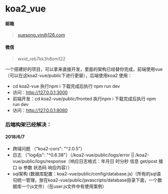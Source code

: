 # koa2_vue

#### 邮箱
> xuesong_yin@126.com
#### 微信
> wxid_reb7kk3h8om122

一个搭建好的项目，可以拿来直接开发，里面的架构已经替你完成，前端使用vue（可以在这koa2-vue/public下进行更替），后端使用koa2
使用：
* cd koa2-vue  执行npm i 下载完成后执行 npm run dev
* 访问：http://127.0.0.1:3000
* 前端开发：cd koa2-vue/public/fronted 执行npm i 下载完成后执行 npm run dev
* 访问：http://127.0.0.1:8080

### 后端构架已经解决：
#### 2018/6/7
* 跨域问题 （"koa2-cors": "^2.0.5"）
* 日志 （"log4js": "^0.6.38"）（/koa2-vue/public/logs/error || /koa2-vue/public/logs/response（响应日志格式：年月日 时分秒 信息 get/post 接口 ip 参数 状态码 响应内容））
* sql架构 (数据库配置：koa2-vue/public/config/database.js)（所有的sql语句统一管理，放在koa2-vue/public/javascripts/database目录下面，一个数据库一个js文件）（在user.js文件中有使用案例）

